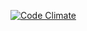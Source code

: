 [![Code Climate](https://codeclimate.com/github/sichacvah/task_runner/badges/gpa.svg)](https://codeclimate.com/github/sichacvah/task_runner)